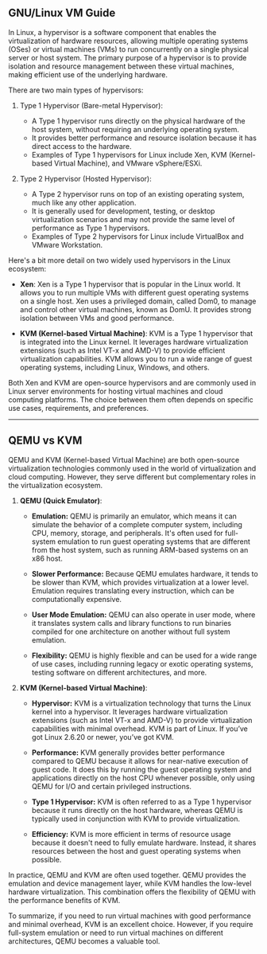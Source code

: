 ## GNU/Linux VM Guide


In Linux, a hypervisor is a software component that enables the virtualization of hardware resources, allowing multiple operating systems (OSes) or virtual machines (VMs) to run concurrently on a single physical server or host system. The primary purpose of a hypervisor is to provide isolation and resource management between these virtual machines, making efficient use of the underlying hardware.

There are two main types of hypervisors:

1. Type 1 Hypervisor (Bare-metal Hypervisor):
   - A Type 1 hypervisor runs directly on the physical hardware of the host system, without requiring an underlying operating system.
   - It provides better performance and resource isolation because it has direct access to the hardware.
   - Examples of Type 1 hypervisors for Linux include Xen, KVM (Kernel-based Virtual Machine), and VMware vSphere/ESXi.

2. Type 2 Hypervisor (Hosted Hypervisor):
   - A Type 2 hypervisor runs on top of an existing operating system, much like any other application.
   - It is generally used for development, testing, or desktop virtualization scenarios and may not provide the same level of performance as Type 1 hypervisors.
   - Examples of Type 2 hypervisors for Linux include VirtualBox and VMware Workstation.

Here's a bit more detail on two widely used hypervisors in the Linux ecosystem:

- **Xen**: Xen is a Type 1 hypervisor that is popular in the Linux world. It allows you to run multiple VMs with different guest operating systems on a single host. Xen uses a privileged domain, called Dom0, to manage and control other virtual machines, known as DomU. It provides strong isolation between VMs and good performance.

- **KVM (Kernel-based Virtual Machine)**: KVM is a Type 1 hypervisor that is integrated into the Linux kernel. It leverages hardware virtualization extensions (such as Intel VT-x and AMD-V) to provide efficient virtualization capabilities. KVM allows you to run a wide range of guest operating systems, including Linux, Windows, and others.

Both Xen and KVM are open-source hypervisors and are commonly used in Linux server environments for hosting virtual machines and cloud computing platforms. The choice between them often depends on specific use cases, requirements, and preferences.

---
## QEMU vs KVM

QEMU and KVM (Kernel-based Virtual Machine) are both open-source virtualization technologies commonly used in the world of virtualization and cloud computing. However, they serve different but complementary roles in the virtualization ecosystem.

1. **QEMU (Quick Emulator)**:

   - **Emulation:** QEMU is primarily an emulator, which means it can simulate the behavior of a complete computer system, including CPU, memory, storage, and peripherals. It's often used for full-system emulation to run guest operating systems that are different from the host system, such as running ARM-based systems on an x86 host.

   - **Slower Performance:** Because QEMU emulates hardware, it tends to be slower than KVM, which provides virtualization at a lower level. Emulation requires translating every instruction, which can be computationally expensive.

   - **User Mode Emulation:** QEMU can also operate in user mode, where it translates system calls and library functions to run binaries compiled for one architecture on another without full system emulation.

   - **Flexibility:** QEMU is highly flexible and can be used for a wide range of use cases, including running legacy or exotic operating systems, testing software on different architectures, and more.

2. **KVM (Kernel-based Virtual Machine)**:

   - **Hypervisor:** KVM is a virtualization technology that turns the Linux kernel into a hypervisor. It leverages hardware virtualization extensions (such as Intel VT-x and AMD-V) to provide virtualization capabilities with minimal overhead. KVM is part of Linux. If you’ve got Linux 2.6.20 or newer, you’ve got KVM.

   - **Performance:** KVM generally provides better performance compared to QEMU because it allows for near-native execution of guest code. It does this by running the guest operating system and applications directly on the host CPU whenever possible, only using QEMU for I/O and certain privileged instructions.

   - **Type 1 Hypervisor:** KVM is often referred to as a Type 1 hypervisor because it runs directly on the host hardware, whereas QEMU is typically used in conjunction with KVM to provide virtualization.

   - **Efficiency:** KVM is more efficient in terms of resource usage because it doesn't need to fully emulate hardware. Instead, it shares resources between the host and guest operating systems when possible.

In practice, QEMU and KVM are often used together. QEMU provides the emulation and device management layer, while KVM handles the low-level hardware virtualization. This combination offers the flexibility of QEMU with the performance benefits of KVM.

To summarize, if you need to run virtual machines with good performance and minimal overhead, KVM is an excellent choice. However, if you require full-system emulation or need to run virtual machines on different architectures, QEMU becomes a valuable tool.

